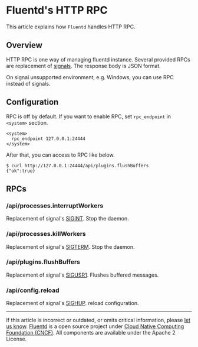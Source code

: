 # Fluentd's HTTP RPC

This article explains how `Fluentd` handles HTTP RPC.


Overview
--------

HTTP RPC is one way of managing fluentd instance. Several provided RPCs
are replacement of [signals](/articles/signals.md). The response body is JSON format.

On signal unsupported environment, e.g. Windows, you can use RPC instead
of signals.

Configuration
-------------

RPC is off by default. If you want to enable RPC, set `rpc_endpoint` in
`<system>` section.

``` {.CodeRay}
<system>
  rpc_endpoint 127.0.0.1:24444
</system>
```

After that, you can access to RPC like below.

``` {.CodeRay}
$ curl http://127.0.0.1:24444/api/plugins.flushBuffers
{"ok":true}
```

RPCs
----

### /api/processes.interruptWorkers

Replacement of signal's [SIGINT](signals#sigint-or-sigterm). Stop the
daemon.

### /api/processes.killWorkers

Replacement of signal's [SIGTERM](signals#sigint-or-sigterm). Stop the
daemon.

### /api/plugins.flushBuffers

Replacement of signal's [SIGUSR1](signals#sigusr1). Flushes buffered
messages.

### /api/config.reload

Replacement of signal's [SIGHUP](signals#sighup). reload configuration.


------------------------------------------------------------------------

If this article is incorrect or outdated, or omits critical information,
please [let us know](https://github.com/fluent/fluentd-docs/issues?state=open).
[Fluentd](http://www.fluentd.org/) is a open source project under [Cloud
Native Computing Foundation (CNCF)](https://cncf.io/). All components
are available under the Apache 2 License.
